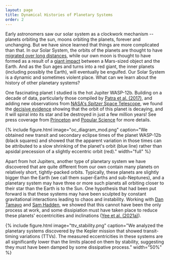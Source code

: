 ```yaml
---
layout: page
title: Dynamical Histories of Planetary Systems
order: 2
---
```


Early astronomers saw our solar system as a clockwork mechanism -- planets orbiting the sun, moons orbiting the planets, forever and unchanging. But we have since learned that things are more complicated than that. In our Solar System, the orbits of the planets are thought to have [migrated over long distances](https://en.wikipedia.org/wiki/Grand_tack_hypothesis), while our own moon is thought to have formed as a result of a [giant impact](https://en.wikipedia.org/wiki/Giant-impact_hypothesis) between a Mars-sized object and the Earth. And as the Sun ages and turns into a red giant, the inner planets (including possibly the Earth), will eventually be engulfed. Our Solar System is a dynamic and sometimes violent place. What can we learn about the history of other planetary systems?

One fascinating planet I studied is the hot Jupiter WASP-12b. Building on a decade of data, particularly those compiled by [Patra et al. (2017)](https://arxiv.org/abs/1703.06582), and adding new observations from [NASA's _Spitzer_ Space Telescope](https://www.nasa.gov/mission_pages/spitzer/main/index.html), we found the [decisive evidence](https://arxiv.org/abs/1911.09131) showing that the orbit of this planet is decaying, and it will spiral into its star and be destroyed in just a few million years! See press coverage from [Princeton](https://www.princeton.edu/news/2020/01/07/planet-wasp-12b-death-spiral-say-scientists) and [Popular Science](https://www.popsci.com/story/space/exoplanet-dark-wasp12b-death/) for more details.

{% include figure.html image="oc_diagram_mod.png" caption="We obtained new transit and secondary eclipse times of the planet WASP-12b (black squares) and showed that the apparent variation in those times can be attributed to a slow shrinking of the planet's orbit (blue line) rather than apsidal precession of a slightly eccentric orbit (red)." width="full" %}

Apart from hot Jupiters, another type of planetary system we have discovered that are quite different from our own contain many planets on relatively short, tightly-packed orbits. Typically, these planets are slightly bigger than the Earth (we call them super-Earths and sub-Neptunes), and a planetary system may have three or more such planets all orbiting closer to their star than the Earth is to the Sun. One hypothesis that had been put forward is that these systems may have been sculpted by constant gravitational interactions leading to chaos and instability. Working with [Dan Tamayo](https://dtamayo.github.io/) and [Sam Hadden](http://shadden.github.io/), we showed that this cannot have been the only process at work, and some dissipiation must have taken place to reduce these planets' eccentricities and inclinations ([Yee et al. (2021a)](https://arxiv.org/abs/2105.06338)).

{% include figure.html image="ttv_stability.png" caption="We analyzed the planetary systems discovered by the Kepler mission that showed transit-timing variations (TTVs). The measured eccentricities in these systems are all significantly lower than the limits placed on them by stability, suggesting they must have been damped by some dissipative process." width="50%" %}
